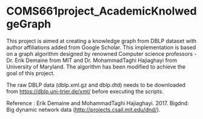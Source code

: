 # COMS661project_AcademicKnolwedgeGraph
This project is aimed at creating a knowledge graph from DBLP dataset with author affiliations added from Google Scholar.
This implementation is based on a graph algorithm designed by renowned Computer science professors - Dr. Erik Demaine from MIT and Dr. MohammadTaghi Hajiaghayi from University of Maryland.  The algorithm has been modified to achieve the goal of this project.

The raw DBLP data (dblp.xml.gz and dblp.dtd) needs to be downloaded from https://dblp.uni-trier.de/xml/ before executing the scripts. 

Reference : Erik Demaine and MohammadTaghi Hajiaghayi. 2017. Bigdnd: Big dynamic network data (http://projects.csail.mit.edu/dnd/).

